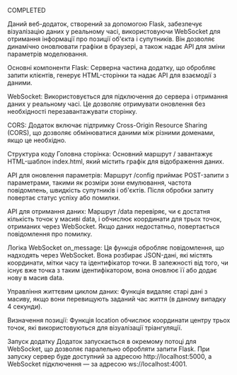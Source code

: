 COMPLETED

Даний веб-додаток, створений за допомогою Flask, забезпечує візуалізацію даних у реальному часі, використовуючи WebSocket для отримання інформації про позиції об'єкта і супутників. Він дозволяє динамічно оновлювати графіки в браузері, а також надає API для зміни параметрів моделювання.

Основні компоненти
Flask: Серверна частина додатку, що обробляє запити клієнтів, генерує HTML-сторінки та надає API для взаємодії з даними.

WebSocket: Використовується для підключення до сервера і отримання даних у реальному часі. Це дозволяє отримувати оновлення без необхідності перезавантажувати сторінку.

CORS: Додаток включає підтримку Cross-Origin Resource Sharing (CORS), що дозволяє обмінюватися даними між різними доменами, якщо це необхідно.

Структура коду
Головна сторінка: Основний маршрут / завантажує HTML-шаблон index.html, який містить графік для відображення даних.

API для оновлення параметрів: Маршрут /config приймає POST-запити з параметрами, такими як розміри зони емулювання, частота повідомлень, швидкість супутників і об'єктів. Після обробки запиту повертає статус успіху або помилки.

API для отримання даних: Маршрут /data перевіряє, чи є достатня кількість точок у масиві data, і обчислює координати для трьох точок, отриманих через WebSocket. Якщо даних недостатньо, повертається повідомлення про помилку.

Логіка WebSocket
on_message: Ця функція обробляє повідомлення, що надходять через WebSocket. Вона розбирає JSON-дані, які містять координати, мітки часу та ідентифікатор точки. В залежності від того, чи існує вже точка з таким ідентифікатором, вона оновлює її або додає нову в масив data.

Управління життєвим циклом даних: Функція видаляє старі дані з масиву, якщо вони перевищують заданий час життя (в даному випадку 4 секунди).

Визначення позиції: Функція location обчислює координати центру трьох точок, які використовуються для візуалізації тріангуляції.

Запуск додатку
Додаток запускається в окремому потоці для WebSocket, що дозволяє паралельно обробляти запити Flask. При запуску сервер буде доступний за адресою http://localhost:5000, а WebSocket підключення — за адресою ws://localhost:4001.
